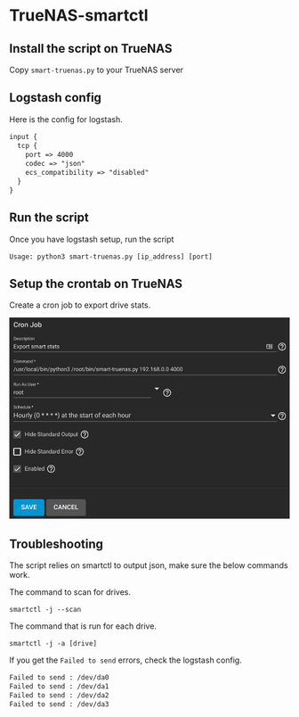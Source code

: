 # TrueNAS-smartctl

## Install the script on TrueNAS

Copy `smart-truenas.py` to your TrueNAS server

## Logstash config

Here is the config for logstash. 

```
input {
  tcp {
    port => 4000
    codec => "json"
    ecs_compatibility => "disabled"
  }
}
```

## Run the script 

Once you have logstash setup, run the script 

```
Usage: python3 smart-truenas.py [ip_address] [port]
```

## Setup the crontab on TrueNAS

Create a cron job to export drive stats.

![Cron job](cron_job.png)

## Troubleshooting

The script relies on smartctl to output json, make sure the below commands work. 

The command to scan for drives.
```
smartctl -j --scan
```

The command that is run for each drive.
```
smartctl -j -a [drive]
```

If you get the `Failed to send` errors, check the logstash config.

```
Failed to send : /dev/da0
Failed to send : /dev/da1
Failed to send : /dev/da2
Failed to send : /dev/da3
```
